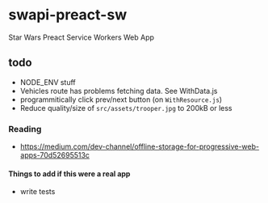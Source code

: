 # swapi-preact-sw

Star Wars Preact Service Workers Web App

## todo

- NODE_ENV stuff
- Vehicles route has problems fetching data. See WithData.js
- programmitically click prev/next button (on `WithResource.js`)
- Reduce quality/size of `src/assets/trooper.jpg` to 200kB or less

### Reading

- https://medium.com/dev-channel/offline-storage-for-progressive-web-apps-70d52695513c

#### Things to add if this were a real app

- write tests
